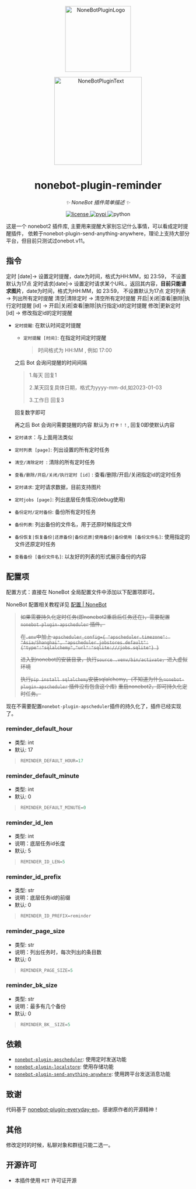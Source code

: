 <div align="center">
  <a href="https://v2.nonebot.dev/store"><img src="https://github.com/A-kirami/nonebot-plugin-template/blob/resources/nbp_logo.png" width="180" height="180" alt="NoneBotPluginLogo"></a>
  <br>
  <p><img src="https://github.com/A-kirami/nonebot-plugin-template/blob/resources/NoneBotPlugin.svg" width="240" alt="NoneBotPluginText"></p>
</div>

<div align="center">

# nonebot-plugin-reminder

_✨ NoneBot 插件简单描述 ✨_


<a href="./LICENSE">
    <img src="https://img.shields.io/github/license/velor2012/nonebot-plugin-reminder.svg" alt="license">
</a>
<a href="https://pypi.python.org/pypi/nonebot-plugin-reminder">
    <img src="https://img.shields.io/pypi/v/nonebot-plugin-reminder.svg" alt="pypi">
</a>
<img src="https://img.shields.io/badge/python-3.8+-blue.svg" alt="python">

</div>

这是一个 nonebot2 插件库, 主要用来提醒大家别忘记什么事情，可以看成定时提醒插件， 依赖于nonebot-plugin-send-anything-anywhere，理论上支持大部分平台，但目前只测试过onebot.v11。


## 指令

定时 [date]→ 设置定时提醒，date为时间，格式为HH:MM，如 23:59， 不设置默认为17点
定时请求[date]→ 设置定时请求某个URL，返回其内容，**目前只能请求图片**，date为时间，格式为HH:MM，如 23:59， 不设置默认为17点
定时列表 → 列出所有定时提醒
清空|清除定时 → 清空所有定时提醒
开启|关闭|查看|删除|执行定时提醒 [id] → 开启|关闭|查看|删除|执行指定id的定时提醒
修改|更新定时 [id] → 修改指定id的定时提醒

- `定时提醒`: 在默认时间定时提醒
  - `定时提醒 [时间]`: 在指定时间定时提醒
    > 时间格式为 HH:MM , 例如 17:00

  之后 Bot 会询问提醒的时间间隔

  >  1.每天 回复1 
  >
  >  2.某天回复具体日期，格式为yyyy-mm-dd,如2023-01-03 
  >
  >  3.工作日 回复3
  
  回复数字即可

  再之后 Bot 会询问需要提醒的内容
  默认为 `打卡！！`, 回复0即使默认内容

- `定时请求`：与上面用法类似
- `定时列表 [page]`: 列出设置的所有定时任务
- `清空/清除定时 `: 清除的所有定时任务
- `查看/删除/开启/关闭/执行定时 [id]` : 查看/删除/开启/关闭指定id的定时任务
- `定时请求`: 定时请求数据，目前支持图片
- `定时jobs [page]`: 列出底层任务情况(debug使用)
- `备份定时/定时备份`: 备份所有定时任务
- `备份列表`: 列出备份的文件名，用于还原时候指定文件
- `备份恢复|恢复备份|还原备份|备份还原|使用备份|备份使用 [备份文件名]`: 使用指定的文件还原定时任务
- `查看备份 [备份文件名]`: 以友好的列表的形式展示备份的内容

## 配置项

配置方式：直接在 NoneBot 全局配置文件中添加以下配置项即可。

NoneBot 配置相关教程详见 [配置 | NoneBot](https://v2.nonebot.dev/docs/tutorial/configuration)

> ~~如果需要持久化定时任务(即nonebot2重启后任务还在)，需要配置 `nonebot-plugin-apscheduler` 插件。~~
>
> ~~在`.env`中加上
> `apscheduler_config={ "apscheduler.timezone": "Asia/Shanghai", "apscheduler.jobstores.default":{"type":"sqlalchemy","url":"sqlite:///jobs.sqlite"} }`~~
> 
> ~~进入到nonebot的安装目录，执行`source .venv/bin/activate`，进入虚拟环境~~
>
> ~~执行`pip install sqlalchemy`安装sqlalchemy。(不知道为什么`nonebot-plugin-apscheduler` 插件没有包含这个库)~~
> ~~重启nonebot2，即可持久化定时任务。~~

现在不需要配置`nonebot-plugin-apscheduler`插件的持久化了，插件已经实现了。

### reminder_default_hour
- 类型: int
- 默认: 17
>```python
>REMINDER_DEFAULT_HOUR=17
>```

### reminder_default_minute
- 类型: int
- 默认: 0
>```python
>REMINDER_DEFAULT_MINUTE=0
>```

### reminder_id_len
- 类型: int
- 说明：底层任务id长度
- 默认: 5
>```python
>REMINDER_ID_LEN=5
>```

### reminder_id_prefix
- 类型: str
- 说明：底层任务id的前缀
- 默认: 0
>```python
>REMINDER_ID_PREFIX=reminder
>```

### reminder_page_size
- 类型: str
- 说明：列出任务时，每次列出的条目数
- 默认: 0
>```python
>REMINDER_PAGE_SIZE=5
>```

### reminder_bk_size
- 类型: str
- 说明：最多有几个备份
- 默认: 0
>```python
>REMINDER_BK__SIZE=5
>```

## 依赖
- [`nonebot-plugin-apscheduler`](https://github.com/nonebot/plugin-apscheduler): 使用定时发送功能
- [`nonebot-plugin-localstore`](https://github.com/nonebot/plugin-localstore): 使用存储功能
- [`nonebot-plugin-send-anything-anywhere`](https://github.com/MountainDash/nonebot-plugin-send-anything-anywhere): 使用跨平台发送消息功能
## 致谢

代码基于 [nonebot-plugin-everyday-en](https://github.com/MelodyYuuka/nonebot_plugin_everyday_en)，感谢原作者的开源精神！

## 其他
修改定时的时候，私聊对象和群组只能二选一。

## 开源许可

- 本插件使用 `MIT` 许可证开源